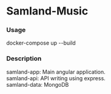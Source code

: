 # Samland-Music
### Usage
docker-compose up --build

### Description
samland-app: Main angular application.    
samland-api: API writing using express.   
samland-data: MongoDB   
